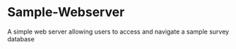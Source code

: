 # Sample-Webserver
A simple web server allowing users to access and navigate a sample survey database
